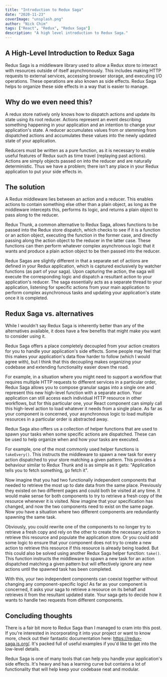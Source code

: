 ```yaml
---
title: "Introduction to Redux Saga"
date: "2020-11-23"
coverImage: "unsplash.png"
author: "Nick Chim"
tags: ["React", "Redux", "Redux Saga"]
description: "A high level introduction to Redux Saga."
---
```


## A High-Level Introduction to Redux Saga

Redux Saga is a middleware library used to allow a Redux store to interact with resources outside of itself asynchronously. This includes making HTTP requests to external services, accessing browser storage, and executing I/O operations. These operations are also known as side effects. Redux Saga helps to organize these side effects in a way that is easier to manage.

## Why do we even need this?

A redux store natively only knows how to dispatch actions and update its state using its root reducer. Actions represent an event describing something happening in your application and an intention to change your application's state. A reducer accumulates values from or stemming from dispatched actions and accumulates these values into the newly updated state of your application.

Reducers must be written as a pure function, as it is necessary to enable useful features of Redux such as time travel (replaying past actions). Actions are simply objects passed on into the reducer and are naturally deterministic. Thus we have a problem; there isn't any place in your Redux application to put your side effects in.

## The solution

A Redux middleware lies between an action and a reducer. This enables actions to contain something else other than a plain object, as long as the middleware intercepts this, performs its logic, and returns a plain object to pass along to the reducer. 

Redux Thunk, a common alternative to Redux Saga, allows functions to be passed into the Redux store dispatch, which checks to see if it is a function or an action object, executing the function in the former case, and directly passing along the action object to the reducer in the latter case. These functions can then perform whatever complex asynchronous logic that it wants and produce a plain action object to be then passed into the reducer.

Redux Sagas are slightly different in that a separate set of actions are defined in your Redux application, which is captured exclusively by watcher functions (as part of your saga). Upon capturing the action, the saga will execute the corresponding logic and dispatch a resultant action to your application's reducer. The saga essentially acts as a separate thread to your application, listening for specific actions from your main application to perform complex asynchronous tasks and updating your application's state once it is completed. 


## Redux Saga vs. alternatives

While I wouldn't say Redux Saga is inherently better than any of the alternatives available, it does have a few benefits that might make you want to consider using it.

Redux Saga offers a place completely decoupled from your action creators for you to handle your application's side effects. Some people may feel that this makes your application's data flow harder to follow (which I would agree with), but I think that this decoupling makes organizing your codebase and extending functionality easier down the road. 

For example, in a situation where you might need to support a workflow that requires multiple HTTP requests to different services in a particular order, Redux Saga allows you to compose granular sagas into a single one and represent this new high-level function with a separate action. Your application can still access each individual HTTP resource in other workflows, but for this particular one, your React component can simply call this high-level action to load whatever it needs from a single place. As far as your component is concerned, your asynchronous logic to load multiple resources in a particular order is abstracted away. 

Redux Saga also offers us a collection of helper functions that are used to spawn your tasks when some specific actions are dispatched. These can be used to help organize when and how your tasks are executed.

For example, one of the most commonly used helper functions is `takeEvery()`. This instructs the middleware to spawn a new task for every action dispatched to your store matching a given pattern. This provides a behaviour similar to Redux Thunk and is as simple as it gets: "Application tells you to fetch something, go fetch it".

Now imagine that you had two functionally independent components that needed to retrieve the most up to date data from the same place. Previously they existed on two different pages and could both be visited at any time. It would make sense for both components to try to retrieve a fresh copy of the resource whenever it is visited. Now imagine that your specification has changed, and now the two components need to exist on the same page. Now you have a situation where two different components are redundantly spawning the same task. 

Obviously, you could rewrite one of the components to no longer try to retrieve a fresh copy and rely on the other to create the necessary action to retrieve this resource and populate the application store. Or you could add some logic to ensure that your component does not try to create a new action to retrieve this resource if this resource is already being loaded. But this could also be solved using another Redux Saga helper function: `take()`. This function instructs the middleware to spawn a new task for an action dispatched matching a given pattern but will effectively ignore any new actions until the spawned task has been completed.

With this, your two independent components can coexist together without changing any component-specific logic! As far as your component is concerned, it asks your saga to retrieve a resource on its behalf and retrieves it from the resultant updated state. Your saga gets to decide how it wants to handle two requests from different components.

## Concluding thoughts

There is a fair bit more to Redux Saga than I managed to cram into this post. If you're interested in incorporating it into your project or want to know more, check out their fantastic documentation here: https://redux-saga.js.org/. It's packed full of useful examples if you'd like to get into the low-level details.

Redux Saga is one of many tools that can help you handle your application's side effects. It's heavy and has a learning curve but contains a lot of functionality that will help keep your codebase neat and modular.

